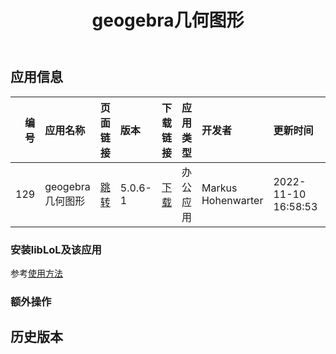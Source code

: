 ﻿---
id: 129
title: geogebra几何图形
toc: true
weight: 129
---

## 应用信息 
|   编号 | 应用名称         | 页面链接                                       | 版本      | 下载链接                                                                 | 应用类型   | 开发者                | 更新时间                | 兼容性   | liblol版本   |
|-----:|:-------------|:-------------------------------------------|:--------|:---------------------------------------------------------------------|:-------|:-------------------|:--------------------|:------|:-----------|
|  129 | geogebra几何图形 | [跳转](http://app.loongapps.cn/#/detail/129) | 5.0.6-1 | [下载](http://113.24.212.22:8090/upload/file/geogebra_5.0.6-1_all.deb) | 办公应用   | Markus Hohenwarter | 2022-11-10 16:58:53 | 未测试   | 最新         |
### 安装libLoL及该应用 
参考[使用方法](/docs/usage) 
### 额外操作 


## 历史版本 
 